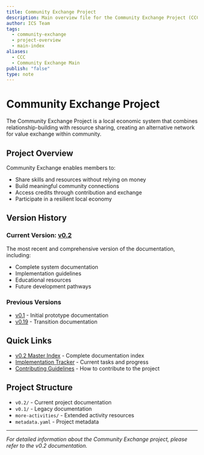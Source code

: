 ```yaml
---
title: Community Exchange Project
description: Main overview file for the Community Exchange Project (CCC), providing navigation to all versions and key resources
author: ICS Team
tags:
  - community-exchange
  - project-overview
  - main-index
aliases:
  - CCC
  - Community Exchange Main
publish: "false"
type: note
---
```


# Community Exchange Project

The Community Exchange Project is a local economic system that combines relationship-building with resource sharing, creating an alternative network for value exchange within community.

## Project Overview

Community Exchange enables members to:
- Share skills and resources without relying on money
- Build meaningful community connections
- Access credits through contribution and exchange
- Participate in a resilient local economy

## Version History

### Current Version: [v0.2](v0.2/v0.2.md)
The most recent and comprehensive version of the documentation, including:
- Complete system documentation
- Implementation guidelines  
- Educational resources
- Future development pathways

### Previous Versions
- [v0.1](v0.1/) - Initial prototype documentation
- [v0.19](v0.19/) - Transition documentation

## Quick Links

- [v0.2 Master Index](v0.2/v0.2-master-index.md) - Complete documentation index
- [Implementation Tracker](v02-documentation-cleanup-tracker.md) - Current tasks and progress
- [Contributing Guidelines](CONTRIBUTING.md) - How to contribute to the project

## Project Structure

- `v0.2/` - Current project documentation
- `v0.1/` - Legacy documentation
- `more-activities/` - Extended activity resources
- `metadata.yaml` - Project metadata

---

*For detailed information about the Community Exchange project, please refer to the v0.2 documentation.*
